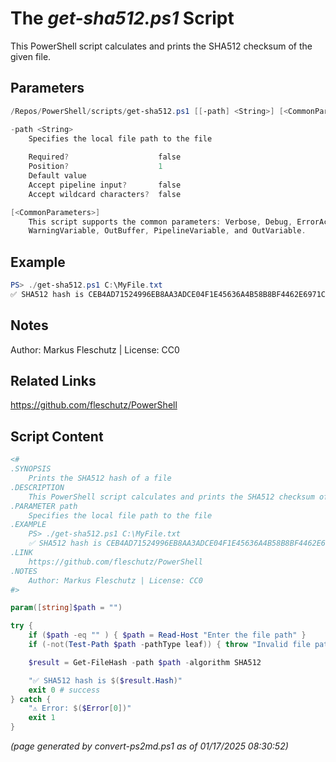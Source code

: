 The *get-sha512.ps1* Script
===========================

This PowerShell script calculates and prints the SHA512 checksum of the given file.

Parameters
----------
```powershell
/Repos/PowerShell/scripts/get-sha512.ps1 [[-path] <String>] [<CommonParameters>]

-path <String>
    Specifies the local file path to the file
    
    Required?                    false
    Position?                    1
    Default value                
    Accept pipeline input?       false
    Accept wildcard characters?  false

[<CommonParameters>]
    This script supports the common parameters: Verbose, Debug, ErrorAction, ErrorVariable, WarningAction, 
    WarningVariable, OutBuffer, PipelineVariable, and OutVariable.
```

Example
-------
```powershell
PS> ./get-sha512.ps1 C:\MyFile.txt
✅ SHA512 hash is CEB4AD71524996EB8AA3ADCE04F1E45636A4B58B8BF4462E6971CF2E56B4293E

```

Notes
-----
Author: Markus Fleschutz | License: CC0

Related Links
-------------
https://github.com/fleschutz/PowerShell

Script Content
--------------
```powershell
<#
.SYNOPSIS
	Prints the SHA512 hash of a file
.DESCRIPTION
	This PowerShell script calculates and prints the SHA512 checksum of the given file.
.PARAMETER path
	Specifies the local file path to the file
.EXAMPLE
	PS> ./get-sha512.ps1 C:\MyFile.txt
	✅ SHA512 hash is CEB4AD71524996EB8AA3ADCE04F1E45636A4B58B8BF4462E6971CF2E56B4293E
.LINK
	https://github.com/fleschutz/PowerShell
.NOTES
	Author: Markus Fleschutz | License: CC0
#>

param([string]$path = "")

try {
	if ($path -eq "" ) { $path = Read-Host "Enter the file path" }
	if (-not(Test-Path $path -pathType leaf)) { throw "Invalid file path given: $path" }

	$result = Get-FileHash -path $path -algorithm SHA512

	"✅ SHA512 hash is $($result.Hash)"
	exit 0 # success
} catch {
	"⚠️ Error: $($Error[0])"
	exit 1
}
```

*(page generated by convert-ps2md.ps1 as of 01/17/2025 08:30:52)*
